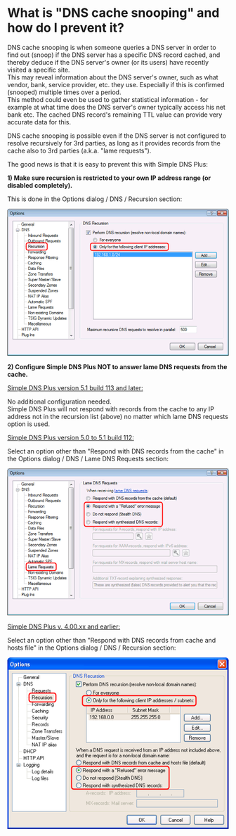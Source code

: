 ﻿---
category: 7
frontpage: false
comments: true
created-utc: 2019-01-01
modified-utc: 2019-01-01
---
# What is "DNS cache snooping" and how do I prevent it?

DNS cache snooping is when someone queries a DNS server in order to find out (snoop) if the DNS server has a specific DNS record cached, and thereby deduce if the DNS server's owner (or its users) have recently visited a specific site.  
This may reveal information about the DNS server's owner, such as what vendor, bank, service provider, etc. they use. Especially if this is confirmed (snooped) multiple times over a period.  
This method could even be used to gather statistical information - for example at what time does the DNS server's owner typically access his net bank etc. The cached DNS record's remaining TTL value can provide very accurate data for this.

DNS cache snooping is possible even if the DNS server is not configured to resolve recursively for 3rd parties, as long as it provides records from the cache also to 3rd parties (a.k.a. "lame requests").

The good news is that it is easy to prevent this with Simple DNS Plus:

**1) Make sure recursion is restricted to your own IP address range (or disabled completely).**

This is done in the Options dialog / DNS / Recursion section:

![](img/152/1.png)

**2) Configure Simple DNS Plus NOT to answer lame DNS requests from the cache.**

<u>Simple DNS Plus version 5.1 build 113 and later:</u>

No additional configuration needed.  
Simple DNS Plus will not respond with records from the cache to any IP address not in the recursion list (above) no matter which lame DNS requests option is used.

<u>Simple DNS Plus version 5.0 to 5.1 build 112:</u>

Select an option other than "Respond with DNS records from the cache" in the Options dialog / DNS / Lame DNS Requests section:

![](img/152/2.png)

<u>Simple DNS Plus v. 4.00.xx and earlier:</u>

Select an option other than "Respond with DNS records from cache and hosts file" in the Options dialog / DNS / Recursion section:

![](img/152/3.png)


